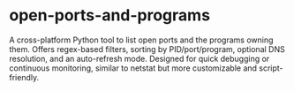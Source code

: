 # open-ports-and-programs
A cross-platform Python tool to list open ports and the programs owning them. Offers regex-based filters, sorting by PID/port/program, optional DNS resolution, and an auto-refresh mode. Designed for quick debugging or continuous monitoring, similar to netstat but more customizable and script-friendly.
